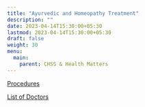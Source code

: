 ```yaml
---
title: "Ayurvedic and Homeopathy Treatment"
description: ""
date: 2023-04-14T15:30:00+05:30
lastmod: 2023-04-14T15:30:00+05:30
draft: false
weight: 30
menu:
  main:
    parent: CHSS & Health Matters
---
```



[Procedures](/pdf/7.%20%20%20Procedure%20for%20Treatment%20under%20Ayurveda%20and%20Homeopathy%20for%20Retired%20employees.pdf)


[List of Doctors](/pdf/8.%20%20%20List%20of%20Authorised%20Ayurveda%20and%20Homeopathy%20Doctors%20vaild%20till%20Dec%202021.pdf)
